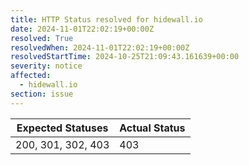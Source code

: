 ```yaml
---
title: HTTP Status resolved for hidewall.io
date: 2024-11-01T22:02:19+00:00Z
resolved: True
resolvedWhen: 2024-11-01T22:02:19+00:00Z
resolvedStartTime: 2024-10-25T21:09:43.161639+00:00
severity: notice
affected:
  - hidewall.io
section: issue
---
```


| Expected Statuses | Actual Status  |
|-------------------|----------------|
| 200, 301, 302, 403 | 403 |
